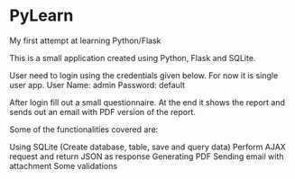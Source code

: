 # PyLearn
My first attempt at learning Python/Flask

This is a small application created using Python, Flask and SQLite.

User need to login using the credentials given below. For now it is single user app.
User Name: admin 
Password: default

After login fill out a small questionnaire. 
At the end it shows the report and sends out an email with PDF version of the report.

Some of the functionalities covered are:

Using SQLite (Create database, table, save and query data)
Perform AJAX request and return JSON as response
Generating PDF
Sending email with attachment
Some validations
